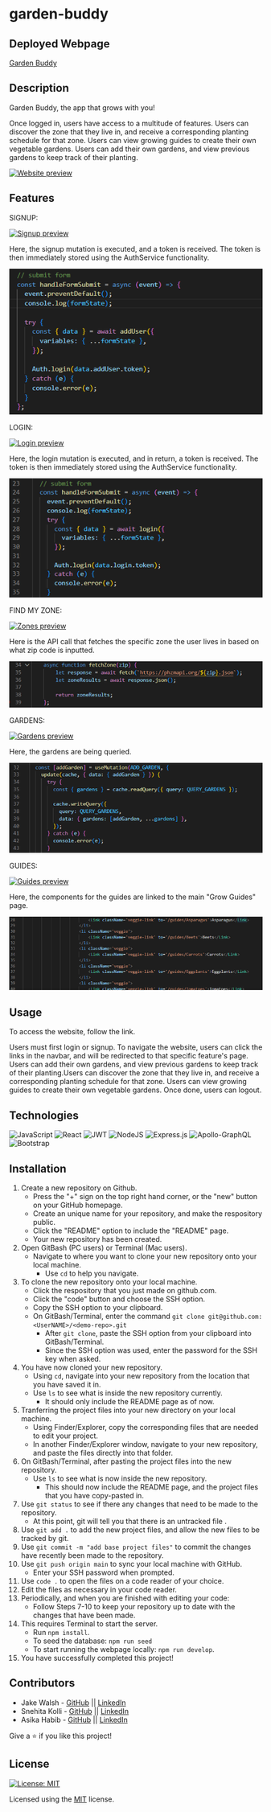 # garden-buddy

## Deployed Webpage

[Garden Buddy](https://gardenbuddies.herokuapp.com/)

## Description

Garden Buddy, the app that grows with you! 

Once logged in, users have access to a multitude of features. Users can discover the zone that they live in, and receive a corresponding planting schedule for that zone. Users can view growing guides to create their own vegetable gardens. Users can add their own gardens, and view previous gardens to keep track of their planting. 

[![Website preview](./assets/website.gif)](https://drive.google.com/file/d/1i0b9gy2KV9Qe3nwB-MOuDfU_tPDK0MtK/view)

## Features

SIGNUP: 

[![Signup preview](./assets/signupGB.gif)](https://drive.google.com/file/d/1Hq_MBm9l_tRdZqb_NL-OzSPiiJd0Z1Ie/view)

Here, the signup mutation is executed, and a token is received. The token is then immediately stored using the AuthService functionality. 

<img src="./assets/signup.png" alt="Signup code snip">

LOGIN: 

[![Login preview](./assets/login.gif)](https://drive.google.com/file/d/1IKk8jzGzWvuEDFSPqDLs6HEbUluX7Tje/view)

Here, the login mutation is executed, and in return, a token is received. The token is then immediately stored using the AuthService functionality. 

<img src="./assets/login.png" alt="Login code snip">

FIND MY ZONE: 

[![Zones preview](./assets/zone.gif)](https://drive.google.com/file/d/1ikJS0fFmZeLTFwkIZ3WQggmn3sRzVN4t/view)

Here is the API call that fetches the specific zone the user lives in based on what zip code is inputted. 

<img src="./assets/api.png" alt="Zones code snip">

GARDENS: 

[![Gardens preview](./assets/gardens.gif)](https://drive.google.com/file/d/1RlA_JcLM0Ni6a5Oi2Ne2efDqngJDBxBE/view)

Here, the gardens are being queried. 

<img src="./assets/gardens.png" alt="Gardens code snip">

GUIDES: 

[![Guides preview](./assets/guides.gif)](https://drive.google.com/file/d/1PE2dI0Nuc_8nqtd0ATNFo2JObIys2R7r/view)

Here, the components for the guides are linked to the main "Grow Guides" page.

<img src="./assets/guides.png" alt="Guides code snip">

## Usage

To access the website, follow the link.

Users must first login or signup. To navigate the website, users can click the links in the navbar, and will be redirected to that specific feature's page. Users can add their own gardens, and view previous gardens to keep track of their planting.Users can discover the zone that they live in, and receive a corresponding planting schedule for that zone. Users can view growing guides to create their own vegetable gardens. Once done, users can logout. 

## Technologies

![JavaScript](https://img.shields.io/badge/javascript-%23323330.svg?style=for-the-badge&logo=javascript&logoColor=%23F7DF1E)
![React](https://img.shields.io/badge/react-%2320232a.svg?style=for-the-badge&logo=react&logoColor=%2361DAFB)
![JWT](https://img.shields.io/badge/JWT-black?style=for-the-badge&logo=JSON%20web%20tokens)
![NodeJS](https://img.shields.io/badge/node.js-6DA55F?style=for-the-badge&logo=node.js&logoColor=white)	
![Express.js](https://img.shields.io/badge/express.js-%23404d59.svg?style=for-the-badge&logo=express&logoColor=%2361DAFB)
![Apollo-GraphQL](https://img.shields.io/badge/-ApolloGraphQL-311C87?style=for-the-badge&logo=apollo-graphql)
![Bootstrap](https://img.shields.io/badge/bootstrap-%23563D7C.svg?style=for-the-badge&logo=bootstrap&logoColor=white)

## Installation

1. Create a new repository on Github. 
    - Press the "+" sign on the top right hand corner, or the "new" button on your GitHub homepage. 
    - Create an unique name for your repository, and make the respository public. 
    - Click the "README" option to include the "README" page. 
    - Your new repository has been created.
2. Open GitBash (PC users) or Terminal (Mac users).
    - Navigate to where you want to clone your new repository onto your local machine. 
        - Use `cd` to help you navigate. 
3. To clone the new repository onto your local machine. 
    - Click the respository that you just made on github.com.
    - Click the "code" button and choose the SSH option. 
    - Copy the SSH option to your clipboard. 
    - On GitBash/Terminal, enter the command `git clone git@github.com:<UserNAME>/<demo-repo>.git`
        - After `git clone`, paste the SSH option from your clipboard into GitBash/Terminal.
        - Since the SSH option was used, enter the password for the SSH key when asked. 
4. You have now cloned your new repository.
    - Using `cd`, navigate into your new repository from the location that you have saved it in. 
    - Use `ls` to see what is inside the new repository currently. 
        - It should only include the README page as of now.
5. Tranferring the project files into your new directory on your local machine. 
    - Using Finder/Explorer, copy the corresponding files that are needed to edit your project. 
    - In another Finder/Explorer window, navigate to your new repository, and paste the files directly into that folder. 
6. On GitBash/Terminal, after pasting the project files into the new repository. 
    - Use `ls` to see what is now inside the new repository.
        - This should now include the README page, and the project files that you have copy-pasted in. 
7. Use `git status` to see if there any changes that need to be made to the repository. 
    - At this point, git will tell you that there is an untracked file .
8. Use `git add .` to add the new project files, and allow the new files to be tracked by git.
9. Use `git commit -m "add base project files"` to commit the changes have recently been made to the repository. 
10. Use `git push origin main` to sync your local machine with GitHub. 
    - Enter your SSH password when prompted. 
11. Use `code .` to open the files on a code reader of your choice.
12. Edit the files as necessary in your code reader. 
13. Periodically, and when you are finished with editing your code: 
    - Follow Steps 7-10 to keep your repository up to date with the changes that have been made. 
14. This requires Terminal to start the server. 
    * Run `npm install`.
    * To seed the database: `npm run seed` 
    * To start running the webpage locally: `npm run develop`.
15. You have successfully completed this project!

## Contributors

* Jake Walsh - [GitHub](https://github.com/jkwalsh127) || [LinkedIn](https://www.linkedin.com/in/jake--walsh/)
* Snehita Kolli - [GitHub](https://github.com/snehitak20) || [LinkedIn](https://www.linkedin.com/in/snehita-kolli-0abb23b1/)
* Asika Habib - [GitHub](https://github.com/toma95s) || [LinkedIn](https://www.linkedin.com/in/asikanewaz/)

Give a ⭐️ if you like this project!

## License
[![License: MIT](https://img.shields.io/badge/License-MIT-yellow.svg)](https://opensource.org/licenses/MIT)

Licensed using the [MIT](./assets/license.txt) license.
